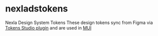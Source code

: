 # nexladstokens
Nexla Design System Tokens
These design tokens sync from Figma via <a href="https://tokens.studio/">Tokens Studio plugin</a> and are used in <a href="https://mui.com/joy-ui/customization/theme-colors/#customizing-global-variant-tokens">MUI</a>

